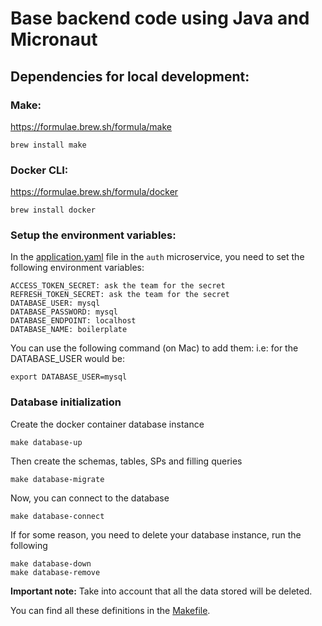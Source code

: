 # Base backend code using Java and Micronaut

## Dependencies for local development:

### Make: 
https://formulae.brew.sh/formula/make

```
brew install make
```

### Docker CLI:
https://formulae.brew.sh/formula/docker

```
brew install docker
```

### Setup the environment variables:

In the [application.yaml](src/auth/src/main/resources/application.yml) file in the `auth` microservice, you need to set the following environment variables:
```
ACCESS_TOKEN_SECRET: ask the team for the secret
REFRESH_TOKEN_SECRET: ask the team for the secret
DATABASE_USER: mysql
DATABASE_PASSWORD: mysql
DATABASE_ENDPOINT: localhost
DATABASE_NAME: boilerplate
```

You can use the following command (on Mac) to add them:
i.e: for the DATABASE_USER would be:
```
export DATABASE_USER=mysql
```

### Database initialization

Create the docker container database instance
```
make database-up
```

Then create the schemas, tables, SPs and filling queries
```
make database-migrate
```

Now, you can connect to the database
```
make database-connect
```

If for some reason, you need to delete your database instance, run the following
```
make database-down
make database-remove
```
**Important note:** Take into account that all the data stored will be deleted.

You can find all these definitions in the [Makefile](./Makefile).
